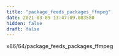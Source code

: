 ```yaml
---
title: "package_feeds_packages_ffmpeg"
date: 2021-03-09 13:47:09.083580
hidden: false
draft: false
---
```


x86/64/package_feeds_packages_ffmpeg

